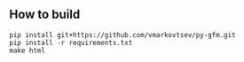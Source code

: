 How to build
------------

```
pip install git+https://github.com/vmarkovtsev/py-gfm.git
pip install -r requirements.txt
make html
```
